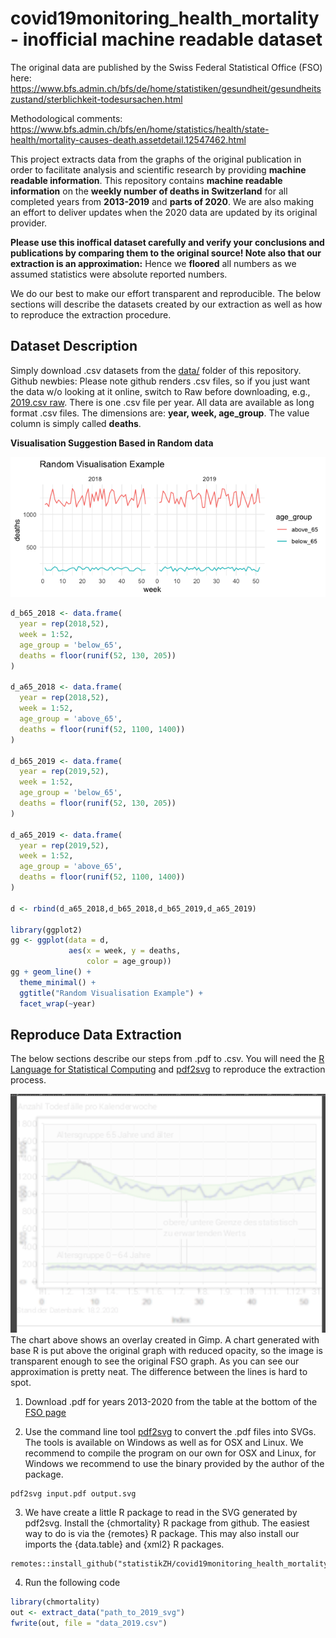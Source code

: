 # covid19monitoring_health_mortality - inofficial machine readable dataset

The original data are published by the Swiss Federal Statistical Office (FSO) here: 
https://www.bfs.admin.ch/bfs/de/home/statistiken/gesundheit/gesundheitszustand/sterblichkeit-todesursachen.html

Methodological comments:
https://www.bfs.admin.ch/bfs/en/home/statistics/health/state-health/mortality-causes-death.assetdetail.12547462.html

This project extracts data from the graphs of the original publication in order to facilitate analysis and scientific research by providing **machine readable information**. This repository contains **machine readable information** on the **weekly number of deaths in Switzerland** for all completed years from **2013-2019** and **parts of 2020**. We are also making an effort to deliver updates when the 2020 data are updated by its original provider. 

**Please use this inoffical dataset carefully and verify your conclusions and publications by comparing them to the original source! Note also that our extraction is an approximation:** Hence we **floored** all numbers as we assumed statistics were absolute reported numbers.

We do our best to make our effort transparent and reproducible. The below sections will describe the datasets created by our extraction as well as how to reproduce the extraction procedure.

## Dataset Description

Simply download .csv datasets from the [data/](https://github.com/statistikZH/covid19monitoring_health_mortality/tree/master/data) folder of this repository. Github newbies: Please note github renders .csv files, so if you just want the data w/o looking at it online, switch to Raw before downloading, e.g., [2019.csv raw](https://raw.githubusercontent.com/statistikZH/covid19monitoring_health_mortality/master/data/2019.csv).  There is one .csv file per year. 
All data are available as long format .csv files. The dimensions are: **year, week, age_group**. The value column is 
simply called **deaths**. 

**Visualisation Suggestion Based in Random data**

![visualisation example](example.png)


```r
d_b65_2018 <- data.frame(
  year = rep(2018,52),
  week = 1:52,
  age_group = 'below_65',
  deaths = floor(runif(52, 130, 205))
)

d_a65_2018 <- data.frame(
  year = rep(2018,52),
  week = 1:52,
  age_group = 'above_65',
  deaths = floor(runif(52, 1100, 1400))
)

d_b65_2019 <- data.frame(
  year = rep(2019,52),
  week = 1:52,
  age_group = 'below_65',
  deaths = floor(runif(52, 130, 205))
)

d_a65_2019 <- data.frame(
  year = rep(2019,52),
  week = 1:52,
  age_group = 'above_65',
  deaths = floor(runif(52, 1100, 1400))
)

d <- rbind(d_a65_2018,d_b65_2018,d_b65_2019,d_a65_2019)

library(ggplot2)
gg <- ggplot(data = d,
             aes(x = week, y = deaths,
                 color = age_group))
gg + geom_line() +
  theme_minimal() + 
  ggtitle("Random Visualisation Example") +
  facet_wrap(~year)

```



## Reproduce Data Extraction

The below sections describe our steps from .pdf to .csv. You will need the [R Language for Statistical Computing](https://www.r-project.org/) and [pdf2svg](https://github.com/dawbarton/pdf2svg) to reproduce the extraction process. 

![overlap](overlap.png)
The chart above shows an overlay created in Gimp. A chart generated with base R is put above the original graph with reduced opacity, so the image is transparent enough to see the original FSO graph. As you can see our approximation
is pretty neat. The difference between the lines is hard to spot. 


1. Download .pdf for years 2013-2020 from the table at the bottom of the [FSO page](https://www.bfs.admin.ch/bfs/de/home/statistiken/gesundheit/gesundheitszustand/sterblichkeit-todesursachen.html)

2. Use the command line tool [pdf2svg](https://github.com/dawbarton/pdf2svg) to convert the .pdf files into SVGs. The tools is available on Windows as well as for OSX and Linux. We recommend to compile the program on our own for OSX and Linux, for Windows we recommend to use the binary provided by the author of the package. 

```
pdf2svg input.pdf output.svg
```

3. We have create a little R package to read in the SVG generated by pdf2svg. Install the {chmortality} R package from github. The easiest way to do is via the {remotes} R package. This may also install our imports the {data.table} and {xml2} R packages. 

```
remotes::install_github("statistikZH/covid19monitoring_health_mortality")
```

4. Run the following code 

```r
library(chmortality)
out <- extract_data("path_to_2019_svg")
fwrite(out, file = "data_2019.csv")


```












